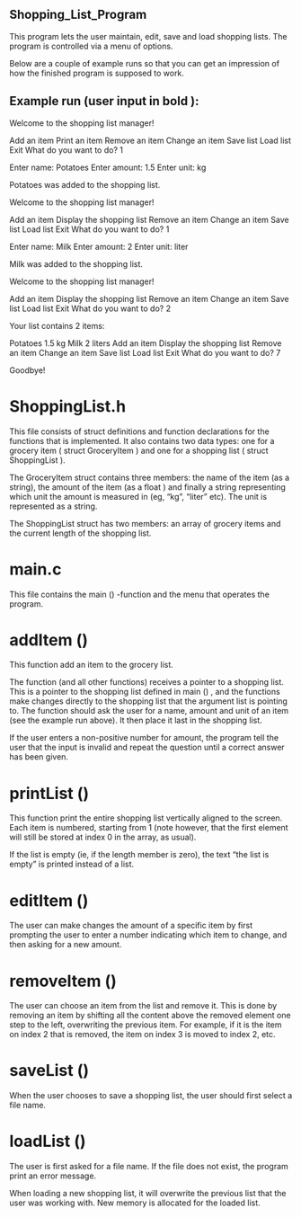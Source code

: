 ## Shopping_List_Program

This program lets the user maintain, edit, save and load shopping lists. The program is controlled via a menu of options.

Below are a couple of example runs so that you can get an impression of how the finished program is supposed to work.

## Example run (user input in bold ):

Welcome to the shopping list manager!

Add an item
Print an item
Remove an item
Change an item
Save list
Load list
Exit
What do you want to do? 1

Enter name: Potatoes
Enter amount: 1.5
Enter unit: kg

Potatoes was added to the shopping list.

Welcome to the shopping list manager!

Add an item
Display the shopping list
Remove an item
Change an item
Save list
Load list
Exit
What do you want to do? 1

Enter name: Milk
Enter amount: 2
Enter unit: liter

Milk was added to the shopping list.

Welcome to the shopping list manager!

Add an item
Display the shopping list
Remove an item
Change an item
Save list
Load list
Exit
What do you want to do? 2

Your list contains 2 items:

Potatoes 1.5 kg
Milk 2 liters
Add an item
Display the shopping list
Remove an item
Change an item
Save list
Load list
Exit
What do you want to do? 7

Goodbye!


# ShoppingList.h

This file consists of struct definitions and function declarations for the functions that is implemented. It also contains two data types: one for a grocery item ( struct GroceryItem ) and one for a shopping list ( struct ShoppingList ). 

The GroceryItem struct contains three members: the name of the item (as a string), the amount of the item (as a float ) and finally a string representing which unit the amount is measured in (eg, “kg”, “liter” etc). The unit is represented as a string.

The ShoppingList struct has two members: an array of grocery items and the current length of the shopping list.


# main.c

This file contains the main () -function and the menu that operates the program. 


# addItem ()
This function add an item to the grocery list. 

The function (and all other functions) receives a pointer to a shopping list. This is a pointer to the shopping list defined in main () , and the functions make changes directly to the shopping list that the argument list is pointing to.
The function should ask the user for a name, amount and unit of an item (see the example run above). It then place it last in the shopping list. 

If the user enters a non-positive number for amount, the program tell the user that the input is invalid and repeat the question until a correct answer has been given.



# printList ()
This function print the entire shopping list vertically aligned to the screen. Each item is numbered, starting from 1 (note however, that the first element will still be stored at index 0 in the array, as usual).


If the list is empty (ie, if the length member is zero), the text “the list is empty” is printed instead of a list.

# editItem ()
The user can make changes the amount of a specific item by first prompting the user to enter a number indicating which item to change, and then asking for a new amount.


# removeItem ()
The user can choose an item from the list and remove it. This is done by removing an item by shifting all the content above the removed element one step to the left, overwriting the previous item. For example, if it is the item on index 2 that is removed, the item on index 3 is moved to index 2, etc.

# saveList ()
When the user chooses to save a shopping list, the user should first select a file name. 

# loadList ()
The user is first asked for a file name. If the file does not exist, the program print an error message.

When loading a new shopping list, it will overwrite the previous list that the user was working with. New memory is allocated for the loaded list.


